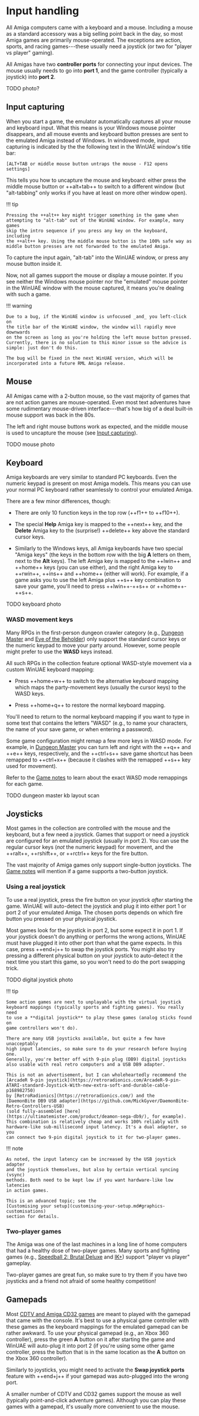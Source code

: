 # Input handling

All Amiga computers came with a keyboard and a mouse. Including a mouse as a
standard accessory was a big selling point back in the day, so most Amiga
games are primarily mouse-operated. The exceptions are action, sports, and
racing games---these usually need a joystick (or two for "player vs player"
gaming).

All Amigas have two **controller ports** for connecting your input devices.
The mouse usually needs to go into **port 1**, and the game controller
(typically a joystick) into **port 2**.

TODO photo?


## Input capturing

When you start a game, the emulator automatically captures all your mouse and
keyboard input. What this means is your Windows mouse pointer disappears, and
all mouse events and keyboard button presses are sent to the emulated Amiga
instead of Windows. In windowed mode, input capturing is indicated by the the
following text in the WinUAE window's title bar:

```
[ALT+TAB or middle mouse button untraps the mouse - F12 opens settings]
```

This tells you how to uncapture the mouse and keyboard: either press the
middle mouse button or ++alt+tab++ to switch to a different window (but
"alt-tabbing" only works if you have at least on more other window open).

!!! tip

    Pressing the ++alt++ key might trigger something in the game when
    attempting to "alt-tab" out of the WinUAE window. For example, many games
    skip the intro sequence if you press any key on the keyboard, including
    the ++alt++ key. Using the middle mouse button is the 100% safe way as
    middle button presses are not forwarded to the emulated Amiga.

To capture the input again, "alt-tab" into the WinUAE window, or press any
mouse button inside it.

Now, not all games support the mouse or display a mouse pointer. If you see
neither the Windows mouse pointer nor the "emulated" mouse pointer in the
WinUAE window with the mouse captured, it means you're dealing with such a
game.

!!! warning

    Due to a bug, if the WinUAE window is unfocused _and_ you left-click on
    the title bar of the WinUAE window, the window will rapidly move downwards
    on the screen as long as you're holding the left mouse button pressed.
    Currently, there is no solution to this minor issue so the advice is
    simple: just don't do this.

    The bug will be fixed in the next WinUAE version, which will be
    incorporated into a future RML Amiga release.


## Mouse

All Amigas came with a 2-button mouse, so the vast majority of games that are
not action games are mouse-operated. Even most text adventures have some
rudimentary mouse-driven interface---that's how big of a deal built-in mouse
support was back in the 80s.

The left and right mouse buttons work as expected, and the middle mouse is
used to uncapture the mouse (see [Input capturing](#input-capturing)).

TODO mouse photo


## Keyboard

Amiga keyboards are very similar to standard PC keyboards. Even the numeric
keypad is present on most Amiga models. This means you can use your normal PC
keyboard rather seamlessly to control your emulated Amiga.

There are a few minor differences, though:

- There are only 10 function keys in the top row (++f1++ to ++f10++).

- The special **Help** Amiga key is mapped to the ++next++ key, and the
  **Delete** Amiga key to the (surprise!) ++delete++ key above the standard
  cursor keys.

- Similarly to the Windows keys, all Amiga keyboards have two special "Amiga
  keys" (the keys in the bottom row with the big **A** letters on them, next
  to the **Alt** keys). The left Amiga key is mapped to the ++lwin++ and
  ++home++ keys (you can use either), and the right Amiga key to ++rwin++,
  ++ins++ and ++home++ (either will work). For example, if a game asks you to
  use the left Amiga plus ++s++ key combination to save your game, you'll need
  to press ++lwin++-++s++ or ++home++-++s++.

TODO keyboard photo


### WASD movement keys

Many RPGs in the first-person dungeon crawler category (e.g.,
[Dungeon Master](../games/d.md#dungeon-master-v36) and
[Eye of the Beholder](../games/e-f.md#eye-of-the-beholder-ocs)) only support
the standard cursor keys or the numeric keypad to move your party around.
However, some people might prefer to use the **WASD** keys instead.

All such RPGs in the collection feature optional WASD-style movement via a
custom WinUAE keyboard mapping:

- Press ++home+w++ to switch to the alternative keyboard mapping which maps
  the party-movement keys (usually the cursor keys) to the WASD keys.

- Press ++home+q++ to restore the normal keyboard mapping.

You'll need to return to the normal keyboard mapping if you want to type in
some text that contains the letters "WASD" (e.g., to name your characters, the
name of your save game, or when entering a password).

Some game configuration might remap a few more keys in WASD mode. For example,
in [Dungeon Master](../games/d.md#dungeon-master-v36) you can turn left and
right with the ++q++ and ++e++ keys, respectively, and the ++ctrl+s++ save
game shortcut has been remapped to ++ctrl+x++ (because it clashes with the
remapped ++s++ key used for movement).

Refer to the [Game notes](../games/index.md) to learn about the exact WASD
mode remappings for each game.

TODO dungeon master kb layout scan


## Joysticks

Most games in the collection are controlled with the mouse and the keyboard,
but a few need a joystick. Games that support or need a joystick are
configured for an emulated joystick (usually in port 2). You can use the
regular cursor keys (*not* the numeric keypad) for movement, and the ++ralt++,
++rshift++, or ++rctrl++ keys for the fire button.

The vast majority of Amiga games only support single-button joysticks. The
[Game notes](../games/index.md) will mention if a game supports a two-button
joystick.


### Using a real joystick

To use a real joystick, press the fire button on your joystick *after*
starting the game. WinUAE will auto-detect the joystick and plug it into
either port 1 or port 2 of your emulated Amiga. The chosen ports depends on
which fire button you pressed on your physical joystick.

Most games look for the joystick in port 2, but some expect it in port 1. If
your joystick doesn't do anything or performs the wrong actions, WinUAE must
have plugged it into other port than what the game expects. In this case,
press ++end+j++ to swap the joystick ports. You might also try pressing a
different physical button on your joystick to auto-detect it the next time you
start this game, so you won't need to do the port swapping trick.

TODO digital joystick photo

!!! tip 

    Some action games are next to unplayable with the virtual joystick
    keyboard mappings (typically sports and fighting games). You really need
    to use a **digital joystick** to play these games (analog sticks found on
    game controllers won't do).

    There are many USB joysticks available, but quite a few have unacceptably
    high input latencies, so make sure to do your research before buying one.
    Generally, you're better off with 9-pin plug (DB9) digital joysticks
    also usable with real retro computers and a USB DB9 adapter.

    This is not an advertisement, but I can wholeheartedly recommend the
    [ArcadeR 9-pin joystick](https://retroradionics.com/ArcadeR-9-pin-ATARI-standard-Joystick-With-new-extra-soft-and-durable-cable-p168982750)
    by [RetroRadionics](https://retroradionics.com/) and the
    [DaemonBite DB9 USB adapter](https://github.com/MickGyver/DaemonBite-Retro-Controllers-USB)
    (sold fully-assembled [here](https://ultimatemister.com/product/deamon-sega-db9/), for example).
    This combination is relatively cheap and works 100% reliably with
    hardware-like sub-millisecond input latency. It's a dual adapter, so you
    can connect two 9-pin digital joystick to it for two-player games. 

!!! note

    As noted, the input latency can be increased by the USB joystick adapter
    and the joystick themselves, but also by certain vertical syncing (vsync)
    methods. Both need to be kept low if you want hardware-like low latencies
    in action games.

    This is an advanced topic; see the
    [Customising your setup](customising-your-setup.md#graphics-customisations)
    section for details.


### Two-player games

The Amiga was one of the last machines in a long line of home computers that
had a healthy dose of two-player games. Many sports and fighting games (e.g.,
[Speedball 2: Brutal Deluxe](../games/s.md#speedball-2-brutal-deluxe-ocs) and
[IK+](../games/g-j.md#ik)) support "player vs player" gameplay. 

Two-player games are great fun, so make sure to try them if you have two
joysticks and a friend not afraid of some healthy competition!


## Gamepads

Most [CDTV and Amiga CD32 games](cdtv-and-cd32-games.md) are meant to played
with the gamepad that came with the console. It's best to use a physical game
controller with these games as the keyboard mappings for the emulated gamepad
can be rather awkward. To use your physical gamepad (e.g., an Xbox 360
controller), press the green **A** button on it after starting the game and
WinUAE will auto-plug it into port 2 (if you're using some other game
controller, press the button that is in the same location as the **A** button
on the Xbox 360 controller).

Similarly to joysticks, you might need to activate the **Swap joystick ports**
feature with ++end+j++ if your gamepad was auto-plugged into the wrong port.

A smaller number of CDTV and CD32 games support the mouse as well (typically
point-and-click adventure games). Although you can play these games with a
gamepad, it's usually more convenient to use the mouse.
